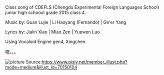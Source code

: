 Class song of CDEFLS (Chengdu Experimental Foreign Languages School) junior high schoool grade 2015 class 4.

Music by:
Guan Lujie | Li Haoyang (Fernando) | Ge'er Yang

Lyrics by:
Jialin Xiao | Miao Zen | Yuewen Luo

Using Vocaloid Engine gen4, Xingchen. 

嗯。。。

![picture](https://i.pximg.net/img-master/img/2018/08/12/01/11/42/70150104_p0_master1200.jpg)
Source:https://www.pixiv.net/member_illust.php?mode=medium&illust_id=70150104

